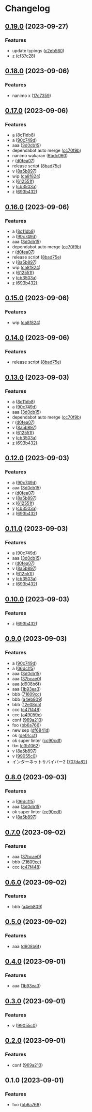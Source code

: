 # Changelog

## [0.19.0](https://github.com/saturday06/shadow-manipulation-lab/compare/v0.18.0...v0.19.0) (2023-09-27)

### Features

- update typings ([c2eb560](https://github.com/saturday06/shadow-manipulation-lab/commit/c2eb5604c1cd11a32e1e43aa3a474bf20a62c96b))
- z ([cf37c28](https://github.com/saturday06/shadow-manipulation-lab/commit/cf37c28f39e2e5b96542de9ed3170df7b3b8fe8e))

## [0.18.0](https://github.com/saturday06/shadow-manipulation-lab/compare/v0.17.0...v0.18.0) (2023-09-06)

### Features

- nanimo x ([17c7359](https://github.com/saturday06/shadow-manipulation-lab/commit/17c73599612e7ce2ac5ea11d59c1bdafd3e79a91))

## [0.17.0](https://github.com/saturday06/shadow-manipulation-lab/compare/v0.16.0...v0.17.0) (2023-09-06)

### Features

- a ([8c11db8](https://github.com/saturday06/shadow-manipulation-lab/commit/8c11db8b77bd51be363b08c9cadbcf9c08214f03))
- a ([90c749d](https://github.com/saturday06/shadow-manipulation-lab/commit/90c749d111bb4623390e7e361a2487dc4efeb09c))
- aaa ([3d0db15](https://github.com/saturday06/shadow-manipulation-lab/commit/3d0db15d5315e5dda7c848b454c1326264ac92d2))
- dependabot auto merge ([cc70f9b](https://github.com/saturday06/shadow-manipulation-lab/commit/cc70f9b66608678ae6d3992789b954748cd4efd5))
- nanimo wakaran ([6bdc060](https://github.com/saturday06/shadow-manipulation-lab/commit/6bdc0601fcf71c915b994105f6cd1fa7c0fc0795))
- r ([d0fea07](https://github.com/saturday06/shadow-manipulation-lab/commit/d0fea07f24238f19ae04ce5ac12eb9d456f61351))
- release script ([8bad75e](https://github.com/saturday06/shadow-manipulation-lab/commit/8bad75ef119768f6aeb4a3f04f41d8a2442aefe0))
- v ([8a5b897](https://github.com/saturday06/shadow-manipulation-lab/commit/8a5b897b73dcc29b052439afb760197a715d0e7f))
- wip ([ca8f824](https://github.com/saturday06/shadow-manipulation-lab/commit/ca8f824b3179c1dd66967f7e421de098d972630b))
- x ([612551f](https://github.com/saturday06/shadow-manipulation-lab/commit/612551f807a59ab53f15d782c86b7bf8ecb3f2f2))
- y ([cb3503a](https://github.com/saturday06/shadow-manipulation-lab/commit/cb3503a55a0ab1de58321ec2d0f3856c2ef3bd8d))
- z ([693b432](https://github.com/saturday06/shadow-manipulation-lab/commit/693b43273ca35f2c6a3bed4bdd4967d43cbffb92))

## [0.16.0](https://github.com/saturday06/shadow-manipulation-lab/compare/v0.15.0...v0.16.0) (2023-09-06)

### Features

- a ([8c11db8](https://github.com/saturday06/shadow-manipulation-lab/commit/8c11db8b77bd51be363b08c9cadbcf9c08214f03))
- a ([90c749d](https://github.com/saturday06/shadow-manipulation-lab/commit/90c749d111bb4623390e7e361a2487dc4efeb09c))
- aaa ([3d0db15](https://github.com/saturday06/shadow-manipulation-lab/commit/3d0db15d5315e5dda7c848b454c1326264ac92d2))
- dependabot auto merge ([cc70f9b](https://github.com/saturday06/shadow-manipulation-lab/commit/cc70f9b66608678ae6d3992789b954748cd4efd5))
- r ([d0fea07](https://github.com/saturday06/shadow-manipulation-lab/commit/d0fea07f24238f19ae04ce5ac12eb9d456f61351))
- release script ([8bad75e](https://github.com/saturday06/shadow-manipulation-lab/commit/8bad75ef119768f6aeb4a3f04f41d8a2442aefe0))
- v ([8a5b897](https://github.com/saturday06/shadow-manipulation-lab/commit/8a5b897b73dcc29b052439afb760197a715d0e7f))
- wip ([ca8f824](https://github.com/saturday06/shadow-manipulation-lab/commit/ca8f824b3179c1dd66967f7e421de098d972630b))
- x ([612551f](https://github.com/saturday06/shadow-manipulation-lab/commit/612551f807a59ab53f15d782c86b7bf8ecb3f2f2))
- y ([cb3503a](https://github.com/saturday06/shadow-manipulation-lab/commit/cb3503a55a0ab1de58321ec2d0f3856c2ef3bd8d))
- z ([693b432](https://github.com/saturday06/shadow-manipulation-lab/commit/693b43273ca35f2c6a3bed4bdd4967d43cbffb92))

## [0.15.0](https://github.com/saturday06/shadow-manipulation-lab/compare/v0.14.0...v0.15.0) (2023-09-06)

### Features

- wip ([ca8f824](https://github.com/saturday06/shadow-manipulation-lab/commit/ca8f824b3179c1dd66967f7e421de098d972630b))

## [0.14.0](https://github.com/saturday06/shadow-manipulation-lab/compare/v0.13.0...v0.14.0) (2023-09-06)

### Features

- release script ([8bad75e](https://github.com/saturday06/shadow-manipulation-lab/commit/8bad75ef119768f6aeb4a3f04f41d8a2442aefe0))

## [0.13.0](https://github.com/saturday06/shadow-manipulation-lab/compare/v0.12.0...v0.13.0) (2023-09-03)

### Features

- a ([8c11db8](https://github.com/saturday06/shadow-manipulation-lab/commit/8c11db8b77bd51be363b08c9cadbcf9c08214f03))
- a ([90c749d](https://github.com/saturday06/shadow-manipulation-lab/commit/90c749d111bb4623390e7e361a2487dc4efeb09c))
- aaa ([3d0db15](https://github.com/saturday06/shadow-manipulation-lab/commit/3d0db15d5315e5dda7c848b454c1326264ac92d2))
- dependabot auto merge ([cc70f9b](https://github.com/saturday06/shadow-manipulation-lab/commit/cc70f9b66608678ae6d3992789b954748cd4efd5))
- r ([d0fea07](https://github.com/saturday06/shadow-manipulation-lab/commit/d0fea07f24238f19ae04ce5ac12eb9d456f61351))
- v ([8a5b897](https://github.com/saturday06/shadow-manipulation-lab/commit/8a5b897b73dcc29b052439afb760197a715d0e7f))
- x ([612551f](https://github.com/saturday06/shadow-manipulation-lab/commit/612551f807a59ab53f15d782c86b7bf8ecb3f2f2))
- y ([cb3503a](https://github.com/saturday06/shadow-manipulation-lab/commit/cb3503a55a0ab1de58321ec2d0f3856c2ef3bd8d))
- z ([693b432](https://github.com/saturday06/shadow-manipulation-lab/commit/693b43273ca35f2c6a3bed4bdd4967d43cbffb92))

## [0.12.0](https://github.com/saturday06/shadow-manipulation-lab/compare/v0.11.0...v0.12.0) (2023-09-03)

### Features

- a ([90c749d](https://github.com/saturday06/shadow-manipulation-lab/commit/90c749d111bb4623390e7e361a2487dc4efeb09c))
- aaa ([3d0db15](https://github.com/saturday06/shadow-manipulation-lab/commit/3d0db15d5315e5dda7c848b454c1326264ac92d2))
- r ([d0fea07](https://github.com/saturday06/shadow-manipulation-lab/commit/d0fea07f24238f19ae04ce5ac12eb9d456f61351))
- v ([8a5b897](https://github.com/saturday06/shadow-manipulation-lab/commit/8a5b897b73dcc29b052439afb760197a715d0e7f))
- x ([612551f](https://github.com/saturday06/shadow-manipulation-lab/commit/612551f807a59ab53f15d782c86b7bf8ecb3f2f2))
- y ([cb3503a](https://github.com/saturday06/shadow-manipulation-lab/commit/cb3503a55a0ab1de58321ec2d0f3856c2ef3bd8d))
- z ([693b432](https://github.com/saturday06/shadow-manipulation-lab/commit/693b43273ca35f2c6a3bed4bdd4967d43cbffb92))

## [0.11.0](https://github.com/saturday06/shadow-manipulation-lab/compare/v0.10.0...v0.11.0) (2023-09-03)

### Features

- a ([90c749d](https://github.com/saturday06/shadow-manipulation-lab/commit/90c749d111bb4623390e7e361a2487dc4efeb09c))
- aaa ([3d0db15](https://github.com/saturday06/shadow-manipulation-lab/commit/3d0db15d5315e5dda7c848b454c1326264ac92d2))
- r ([d0fea07](https://github.com/saturday06/shadow-manipulation-lab/commit/d0fea07f24238f19ae04ce5ac12eb9d456f61351))
- v ([8a5b897](https://github.com/saturday06/shadow-manipulation-lab/commit/8a5b897b73dcc29b052439afb760197a715d0e7f))
- x ([612551f](https://github.com/saturday06/shadow-manipulation-lab/commit/612551f807a59ab53f15d782c86b7bf8ecb3f2f2))
- y ([cb3503a](https://github.com/saturday06/shadow-manipulation-lab/commit/cb3503a55a0ab1de58321ec2d0f3856c2ef3bd8d))
- z ([693b432](https://github.com/saturday06/shadow-manipulation-lab/commit/693b43273ca35f2c6a3bed4bdd4967d43cbffb92))

## [0.10.0](https://github.com/saturday06/shadow-manipulation-lab/compare/v0.9.0...v0.10.0) (2023-09-03)

### Features

- z ([693b432](https://github.com/saturday06/shadow-manipulation-lab/commit/693b43273ca35f2c6a3bed4bdd4967d43cbffb92))

## [0.9.0](https://github.com/saturday06/shadow-manipulation-lab/compare/v0.8.0...v0.9.0) (2023-09-03)

### Features

- a ([90c749d](https://github.com/saturday06/shadow-manipulation-lab/commit/90c749d111bb4623390e7e361a2487dc4efeb09c))
- a ([06dc1f5](https://github.com/saturday06/shadow-manipulation-lab/commit/06dc1f50b332c7d04ce142056775f90f459c1068))
- aaa ([3d0db15](https://github.com/saturday06/shadow-manipulation-lab/commit/3d0db15d5315e5dda7c848b454c1326264ac92d2))
- aaa ([37bcae0](https://github.com/saturday06/shadow-manipulation-lab/commit/37bcae0dddd1ca96925795b68f02809d8593c7d1))
- aaa ([d908b6f](https://github.com/saturday06/shadow-manipulation-lab/commit/d908b6f7ec36a356e4a5592545141ec364aebb10))
- aaa ([1b93ea3](https://github.com/saturday06/shadow-manipulation-lab/commit/1b93ea35f90d68b3d51d4f04710492abe36040e3))
- bbb ([71609cc](https://github.com/saturday06/shadow-manipulation-lab/commit/71609ccc98ac89baff631ac5d1602515b47253bc))
- bbb ([a4eb809](https://github.com/saturday06/shadow-manipulation-lab/commit/a4eb809c31dbda1c7e29daa8f5e0e441cf15e5ce))
- bbb ([12e08da](https://github.com/saturday06/shadow-manipulation-lab/commit/12e08da03b7664b3137bbb2b7cb863e9bf0d6520))
- ccc ([c47f448](https://github.com/saturday06/shadow-manipulation-lab/commit/c47f448359666424ec588e8f63954aae19031468))
- ccc ([a49059e](https://github.com/saturday06/shadow-manipulation-lab/commit/a49059ef319acbb473f4c04bbfaddcadb4cea6d2))
- conf ([969a213](https://github.com/saturday06/shadow-manipulation-lab/commit/969a213e83684ee3ff8539cde361552af1dffab2))
- foo ([bb6a766](https://github.com/saturday06/shadow-manipulation-lab/commit/bb6a766cc8d88f4190357f288b25b801af105842))
- new sep ([df6841d](https://github.com/saturday06/shadow-manipulation-lab/commit/df6841d93c2952b52645b746b6a59e7369931b0b))
- ok ([de01ccf](https://github.com/saturday06/shadow-manipulation-lab/commit/de01ccfcd7c814fd905df696982bef1bb154862f))
- ok super linter ([cc90cdf](https://github.com/saturday06/shadow-manipulation-lab/commit/cc90cdff579aef593a8223a0af2b776f6b57fba7))
- tkn ([c3b1062](https://github.com/saturday06/shadow-manipulation-lab/commit/c3b106228c80e52c5b7a0e41efa57ee2bec78850))
- v ([8a5b897](https://github.com/saturday06/shadow-manipulation-lab/commit/8a5b897b73dcc29b052439afb760197a715d0e7f))
- v ([99055c0](https://github.com/saturday06/shadow-manipulation-lab/commit/99055c05358d2f8c040da807c4848764ad157248))
- インターネットサバイバー2 ([707da82](https://github.com/saturday06/shadow-manipulation-lab/commit/707da8228eb0e6efaa0fb916746026ce4ff532a1))

## [0.8.0](https://github.com/saturday06/shadow-manipulation-lab/compare/v0.7.0...v0.8.0) (2023-09-03)

### Features

- a ([06dc1f5](https://github.com/saturday06/shadow-manipulation-lab/commit/06dc1f50b332c7d04ce142056775f90f459c1068))
- aaa ([3d0db15](https://github.com/saturday06/shadow-manipulation-lab/commit/3d0db15d5315e5dda7c848b454c1326264ac92d2))
- ok super linter ([cc90cdf](https://github.com/saturday06/shadow-manipulation-lab/commit/cc90cdff579aef593a8223a0af2b776f6b57fba7))
- v ([8a5b897](https://github.com/saturday06/shadow-manipulation-lab/commit/8a5b897b73dcc29b052439afb760197a715d0e7f))

## [0.7.0](https://github.com/saturday06/shadow-manipulation-lab/compare/v0.6.0...v0.7.0) (2023-09-02)

### Features

- aaa ([37bcae0](https://github.com/saturday06/shadow-manipulation-lab/commit/37bcae0dddd1ca96925795b68f02809d8593c7d1))
- bbb ([71609cc](https://github.com/saturday06/shadow-manipulation-lab/commit/71609ccc98ac89baff631ac5d1602515b47253bc))
- ccc ([c47f448](https://github.com/saturday06/shadow-manipulation-lab/commit/c47f448359666424ec588e8f63954aae19031468))

## [0.6.0](https://github.com/saturday06/shadow-manipulation-lab/compare/v0.5.0...v0.6.0) (2023-09-02)

### Features

- bbb ([a4eb809](https://github.com/saturday06/shadow-manipulation-lab/commit/a4eb809c31dbda1c7e29daa8f5e0e441cf15e5ce))

## [0.5.0](https://github.com/saturday06/shadow-manipulation-lab/compare/v0.4.0...v0.5.0) (2023-09-02)

### Features

- aaa ([d908b6f](https://github.com/saturday06/shadow-manipulation-lab/commit/d908b6f7ec36a356e4a5592545141ec364aebb10))

## [0.4.0](https://github.com/saturday06/shadow-manipulation-lab/compare/0.3.0...0.4.0) (2023-09-01)

### Features

- aaa ([1b93ea3](https://github.com/saturday06/shadow-manipulation-lab/commit/1b93ea35f90d68b3d51d4f04710492abe36040e3))

## [0.3.0](https://github.com/saturday06/shadow-manipulation-lab/compare/0.2.0...0.3.0) (2023-09-01)

### Features

- v ([99055c0](https://github.com/saturday06/shadow-manipulation-lab/commit/99055c05358d2f8c040da807c4848764ad157248))

## [0.2.0](https://github.com/saturday06/shadow-manipulation-lab/compare/v0.1.0...0.2.0) (2023-09-01)

### Features

- conf ([969a213](https://github.com/saturday06/shadow-manipulation-lab/commit/969a213e83684ee3ff8539cde361552af1dffab2))

## 0.1.0 (2023-09-01)

### Features

- foo ([bb6a766](https://github.com/saturday06/shadow-manipulation-lab/commit/bb6a766cc8d88f4190357f288b25b801af105842))
